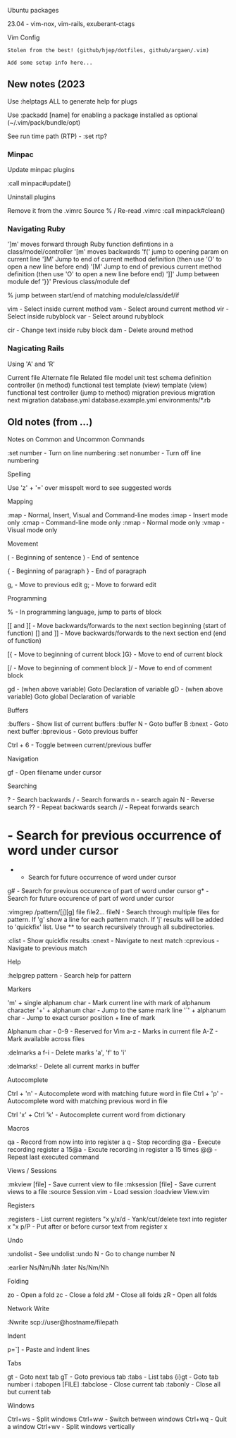 Ubuntu packages

  23.04 - vim-nox, vim-rails, exuberant-ctags

Vim Config

	Stolen from the best! (github/hjep/dotfiles, github/argaen/.vim)

	Add some setup info here...

## New notes (2023

Use :helptags ALL to generate help for plugs

Use :packadd [name] for enabling a package installed as optional (~/.vim/pack/bundle/opt)

See run time path (RTP) - :set rtp?

### Minpac

Update minpac plugins

  :call minpac#update()

Uninstall plugins

  Remove it from the .vimrc
  Source % / Re-read .vimrc
  :call minpack#clean()

### Navigating Ruby

']m' moves forward through Ruby function defintions in a class/model/controller
'[m' moves backwards
'f(' jump to opening param on current line
']M' Jump to end of current method definition (then use 'O' to open a new line before end)
'[M' Jump to end of previous current method definition (then use 'O' to open a new line before end)
']]' Jump between module def
'}}' Previous class/module def

% jump between start/end of matching module/class/def/if

vim - Select inside current method
vam - Select around current method
vir - Select inside rubyblock
var - Select around rubyblock

cir - Change text inside ruby block
dam - Delete around method

### Nagicating Rails

Using 'A' and 'R'

Current file            Alternate file          Related file
model                   unit test               schema definition
controller (in method)  functional test         template (view)
template (view)         functional test         controller (jump to method)
migration               previous migration      next migration
database.yml            database.example.yml    environments/*.rb

## Old notes (from ...)

Notes on Common and Uncommon Commands

:set number - Turn on line numbering
:set nonumber - Turn off line numbering

Spelling

  Use 'z' + '=' over misspelt word to see suggested words

Mapping

 :map - Normal, Insert, Visual and Command-line modes
 :imap - Insert mode only
 :cmap - Command-line mode only
 :nmap - Normal mode only
 :vmap - Visual mode only

Movement

 ( - Beginning of sentence
 ) - End of sentence

 { - Beginning of paragraph 
 } - End of paragraph

 g, - Move to previous edit
 g; - Move to forward edit

Programming 

 % - In programming language, jump to parts of block
 
 [[ and ][ - Move backwards/forwards to the next section beginning (start of function)
 [] and ]] - Move backwards/forwards to the next section end (end of function)

 [{ - Move to beginning of current block
 ]G} - Move to end of current block

 [/ - Move to beginning of comment block
 ]/ - Move to end of comment block

 gd - (when above variable) Goto Declaration of variable
 gD - (when above variable) Goto global Declaration of variable

Buffers

 :buffers - Show list of current buffers
 :buffer N - Goto buffer B
 :bnext - Goto next buffer
 :bprevious - Goto previous buffer

 Ctrl + 6 - Toggle between current/previous buffer

Navigation

 gf - Open filename under cursor

Searching

 ? - Search backwards
 / - Search forwards
 n - search again
 N - Reverse search
 ?? - Repeat backwards search
 // - Repeat forwards search
 
 # - Search for previous occurrence of word under cursor
 * - Search for future occurrence of word under cursor
 
 g# - Search for previous occurence of part of word under cursor
 g* - Search for future occurence of part of word under cursor

 :vimgrep /pattern/[j][g] file file2... fileN
	- Search through multiple files for pattern. If 'g' show a line for
	  each pattern match. If 'j' results will be added to 'quickfix' list.
	  Use ** to search recursively through all subdirectories.

 :clist - Show quickfix results
 :cnext - Navigate to next match
 :cprevious - Navigate to previous match 

 
Help

  :helpgrep pattern - Search help for pattern

Markers

  'm' + single alphanum char - Mark current line with mark of alphanum character
  '+' + alphanum char - Jump to the same mark line
  '`' + alphanum char - Jump to exact cursor position + line of mark

  Alphanum char - 0-9 - Reserved for Vim
		  a-z - Marks in current file
		  A-Z - Mark available across files

  :delmarks a f-i - Delete marks 'a', 'f' to 'i'

  :delmarks! - Delete all current marks in buffer

Autocomplete

  Ctrl + 'n' - Autocomplete word with matching future word in file
  Ctrl + 'p' - Autocomplete word with matching previous word in file

  Ctrl 'x' + Ctrl 'k' - Autocomplete current word from dictionary

Macros

  qa - Record from now into into register a
  q - Stop recording
  @a - Execute recording register a
  15@a - Excute recording in register a 15 times
  @@ - Repeat last executed command

Views / Sessions

  :mkview [file] - Save current view to file
  :mksession [file] - Save current views to a file
  :source Session.vim - Load session
  :loadview View.vim

Registers

  :registers - List current registers
  "x y/x/d - Yank/cut/delete text into register x
  "x p/P - Put after or before cursor text from register x

Undo

  :undolist - See undolist
  :undo N - Go to change number N

  :earlier Ns/Nm/Nh
  :later Ns/Nm/Nh

Folding

  zo - Open a fold
  zc - Close a fold
  zM - Close all folds
  zR - Open all folds


Network Write

  :Nwrite scp://user@hostname/filepath

Indent

  p=`] - Paste and indent lines

Tabs

  gt - Goto next tab
  gT - Goto previous tab
  :tabs - List tabs
  {i}gt - Goto tab number i
  :tabopen [FILE]
  :tabclose - Close current tab
  :tabonly - Close all but current tab

Windows

   Ctrl+ws - Split windows
   Ctrl+ww - Switch between windows
   Ctrl+wq - Quit a window
   Ctrl+wv - Split windows vertically


